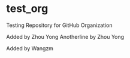 test_org
========

Testing Repository for GitHub Organization

Added by Zhou Yong
Anotherline by Zhou Yong

Added by Wangzm
